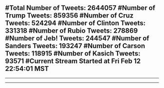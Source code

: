 #Total Number of Tweets: 2644057 
#Number of Trump Tweets: 859356
#Number of Cruz Tweets: 524294
#Number of Clinton Tweets: 331318
#Number of Rubio Tweets: 278869
#Number of Jeb! Tweets: 244547
#Number of Sanders Tweets: 193247
#Number of Carson Tweets: 118915
#Number of Kasich Tweets: 93571
#Current Stream Started at Fri Feb 12 22:54:01 MST
---
---
---

